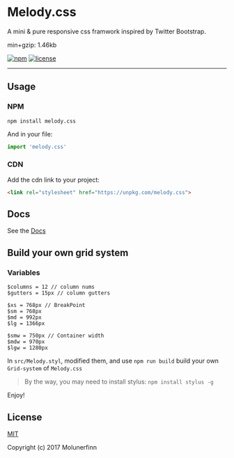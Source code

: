# Melody.css
A mini &amp; pure responsive css framwork inspired by Twitter Bootstrap.

min+gzip: 1.46kb

[![npm](https://img.shields.io/npm/dm/melody.css.svg)]() [![license](https://img.shields.io/github/license/mashape/apistatus.svg)]()

----

## Usage

### NPM

```
npm install melody.css
```

And in your file:

```js
import 'melody.css'
```

### CDN

Add the cdn link to your project:

```html
<link rel="stylesheet" href="https://unpkg.com/melody.css">
```

## Docs

See the [Docs](https://molunerfinn.github.io/Melody.css/index.html)

## Build your own grid system

### Variables

```stylus
$columns = 12 // column nums
$gutters = 15px // column gutters

$xs = 768px // BreakPoint
$sm = 768px
$md = 992px
$lg = 1366px

$smw = 750px // Container width
$mdw = 970px
$lgw = 1280px
```

In `src/Melody.styl`, modified them, and use `npm run build` build your own `Grid-system` of `Melody.css`

> By the way, you may need to install stylus: `npm install stylus -g`

Enjoy!

## License

[MIT](http://opensource.org/licenses/MIT)

Copyright (c) 2017 Molunerfinn

